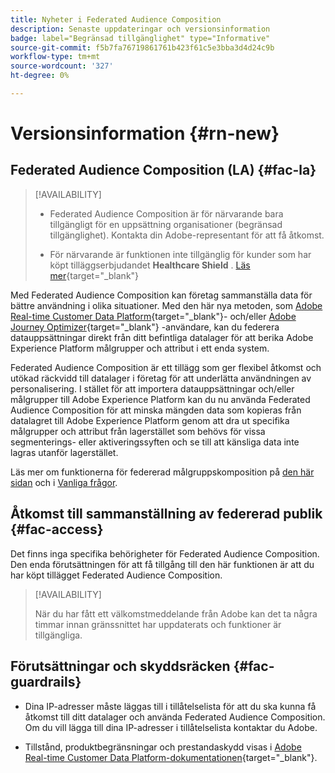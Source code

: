 ```yaml
---
title: Nyheter i Federated Audience Composition
description: Senaste uppdateringar och versionsinformation
badge: label="Begränsad tillgänglighet" type="Informative"
source-git-commit: f5b7fa76719861761b423f61c5e3bba3d4d24c9b
workflow-type: tm+mt
source-wordcount: '327'
ht-degree: 0%

---
```



# Versionsinformation {#rn-new}

## Federated Audience Composition (LA) {#fac-la}

>[!AVAILABILITY]
>
>* Federated Audience Composition är för närvarande bara tillgängligt för en uppsättning organisationer (begränsad tillgänglighet). Kontakta din Adobe-representant för att få åtkomst.
>
>* För närvarande är funktionen inte tillgänglig för kunder som har köpt tilläggserbjudandet **Healthcare Shield** . [Läs mer](https://experienceleague.adobe.com/en/docs/events/customer-data-management-voices-recordings/governance/healthcare-shield){target="_blank"}


Med Federated Audience Composition kan företag sammanställa data för bättre användning i olika situationer. Med den här nya metoden, som [Adobe Real-time Customer Data Platform](https://experienceleague.adobe.com/en/docs/experience-platform/segmentation/home){target="_blank"}- och/eller [Adobe Journey Optimizer](https://experienceleague.adobe.com/en/docs/journey-optimizer/using/ajo-home){target="_blank"} -användare, kan du federera datauppsättningar direkt från ditt befintliga datalager för att berika Adobe Experience Platform målgrupper och attribut i ett enda system.

Federated Audience Composition är ett tillägg som ger flexibel åtkomst och utökad räckvidd till datalager i företag för att underlätta användningen av personalisering.
I stället för att importera datauppsättningar och/eller målgrupper till Adobe Experience Platform kan du nu använda Federated Audience Composition för att minska mängden data som kopieras från datalagret till Adobe Experience Platform genom att dra ut specifika målgrupper och attribut från lagerstället som behövs för vissa segmenterings- eller aktiveringssyften och se till att känsliga data inte lagras utanför lagerstället.

Läs mer om funktionerna för federerad målgruppskomposition på [den här sidan](get-started.md) och i [Vanliga frågor](get-started.md#faq).

## Åtkomst till sammanställning av federerad publik {#fac-access}

Det finns inga specifika behörigheter för Federated Audience Composition. Den enda förutsättningen för att få tillgång till den här funktionen är att du har köpt tillägget Federated Audience Composition.

>[!AVAILABILITY]
>
>När du har fått ett välkomstmeddelande från Adobe kan det ta några timmar innan gränssnittet har uppdaterats och funktioner är tillgängliga.
>

## Förutsättningar och skyddsräcken {#fac-guardrails}

* Dina IP-adresser måste läggas till i tillåtelselista för att du ska kunna få åtkomst till ditt datalager och använda Federated Audience Composition. Om du vill lägga till dina IP-adresser i tillåtelselista kontaktar du Adobe.

* Tillstånd, produktbegränsningar och prestandaskydd visas i [Adobe Real-time Customer Data Platform-dokumentationen](https://experienceleague.adobe.com/en/docs/experience-platform/profile/guardrails){target="_blank"}.
